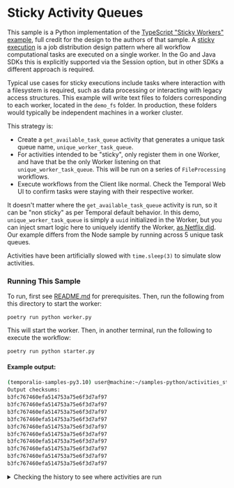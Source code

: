 # Sticky Activity Queues

This sample is a Python implementation of the [TypeScript "Sticky Workers" example](https://github.com/temporalio/samples-typescript/tree/main/activities-sticky-queues), full credit for the design to the authors of that sample. A [sticky execution](https://docs.temporal.io/tasks#sticky-execution) is a job distribution design pattern where all workflow computational tasks are executed on a single worker. In the Go and Java SDKs this is explicitly supported via the Session option, but in other SDKs a different approach is required. 

Typical use cases for sticky executions include tasks where interaction with a filesystem is required, such as data processing or interacting with legacy access structures. This example will write text files to folders corresponding to each worker, located in the `demo_fs` folder. In production, these folders would typically be independent machines in a worker cluster.

This strategy is:
- Create a `get_available_task_queue` activity that generates a unique task queue name, `unique_worker_task_queue`.
- For activities intended to be "sticky", only register them in one Worker, and have that be the only Worker listening on that `unique_worker_task_queue`. This will be run on a series of `FileProcessing` workflows.
- Execute workflows from the Client like normal. Check the Temporal Web UI to confirm tasks were staying with their respective worker.

It doesn't matter where the `get_available_task_queue` activity is run, so it can be "non sticky" as per Temporal default behavior. In this demo, `unique_worker_task_queue` is simply a `uuid` initialized in the Worker, but you can inject smart logic here to uniquely identify the Worker, [as Netflix did](https://community.temporal.io/t/using-dynamic-task-queues-for-traffic-routing/3045). Our example differs from the Node sample by running across 5 unique task queues.

Activities have been artificially slowed with `time.sleep(3)` to simulate slow activities.

### Running This Sample

To run, first see [README.md](../README.md) for prerequisites. Then, run the following from this directory to start the
worker:

    poetry run python worker.py

This will start the worker. Then, in another terminal, run the following to execute the workflow:

    poetry run python starter.py

#### Example output:

```bash
(temporalio-samples-py3.10) user@machine:~/samples-python/activities_sticky_queues$ poetry run python starter.py 
Output checksums:
b3fc767460efa514753a75e6f3d7af97
b3fc767460efa514753a75e6f3d7af97
b3fc767460efa514753a75e6f3d7af97
b3fc767460efa514753a75e6f3d7af97
b3fc767460efa514753a75e6f3d7af97
b3fc767460efa514753a75e6f3d7af97
b3fc767460efa514753a75e6f3d7af97
b3fc767460efa514753a75e6f3d7af97
b3fc767460efa514753a75e6f3d7af97
b3fc767460efa514753a75e6f3d7af97
```

<details>
<summary>Checking the history to see where activities are run</summary>
All activities for the one workflow are running against the same task queue, which corresponds to unique workers:

![image](./static/all-activitites-on-same-task-queue.png)

</details>


